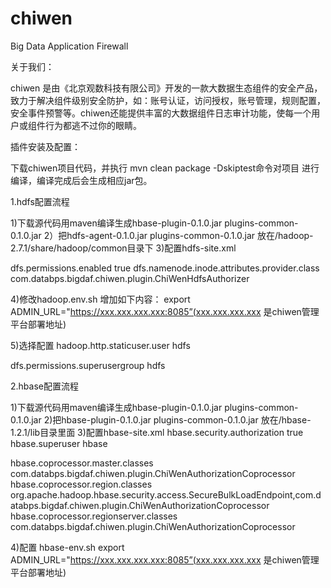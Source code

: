 # chiwen
Big Data Application Firewall

关于我们： 

chiwen 是由《北京观数科技有限公司》开发的一款大数据生态组件的安全产品，致力于解决组件级别安全防护，如：账号认证，访问授权，账号管理，规则配置，安全事件预警等。chiwen还能提供丰富的大数据组件日志审计功能，使每一个用户或组件行为都逃不过你的眼睛。


插件安装及配置：

下载chiwen项目代码，并执行 mvn clean package -Dskiptest命令对项目 进行编译，编译完成后会生成相应jar包。

1.hdfs配置流程

1)下载源代码用maven编译生成hbase-plugin-0.1.0.jar plugins-common-0.1.0.jar
2）把hdfs-agent-0.1.0.jar plugins-common-0.1.0.jar 放在/hadoop-2.7.1/share/hadoop/common目录下
3)配置hdfs-site.xml

<property>
<name>dfs.permissions.enabled</name>
<value>true</value>
</property>
<property>
   <name>dfs.namenode.inode.attributes.provider.class</name>
 <value>com.databps.bigdaf.chiwen.plugin.ChiWenHdfsAuthorizer</value>
</property>

4)修改hadoop.env.sh
增加如下内容：
export ADMIN_URL="https://xxx.xxx.xxx.xxx:8085”(xxx.xxx.xxx.xxx 是chiwen管理平台部署地址)

5)选择配置 
<property>
  <name>hadoop.http.staticuser.user</name>
  <value>hdfs</value>
</property>

<property>
 <name>dfs.permissions.superusergroup</name>
 <value>hdfs</value>
</property>

2.hbase配置流程

1)下载源代码用maven编译生成hbase-plugin-0.1.0.jar plugins-common-0.1.0.jar
2)把hbase-plugin-0.1.0.jar plugins-common-0.1.0.jar 放在/hbase-1.2.1/lib目录里面
3)配置hbase-site.xml
<property>
   <name>hbase.security.authorization</name>
  <value>true</value>
 </property>
<property>
   <name>hbase.superuser</name>
   <value>hbase</value>
  </property>

<property>
   <name>hbase.coprocessor.master.classes</name>
   <value>com.databps.bigdaf.chiwen.plugin.ChiWenAuthorizationCoprocessor</value>
  </property>

  <property>
  <name>hbase.coprocessor.region.classes</name>
   <value>org.apache.hadoop.hbase.security.access.SecureBulkLoadEndpoint,com.databps.bigdaf.chiwen.plugin.ChiWenAuthorizationCoprocessor</value>
  </property>

  <property>
   <name>hbase.coprocessor.regionserver.classes</name>
   <value>com.databps.bigdaf.chiwen.plugin.ChiWenAuthorizationCoprocessor</value>
  </property>


4)配置 hbase-env.sh
export ADMIN_URL="https://xxx.xxx.xxx.xxx:8085”(xxx.xxx.xxx.xxx 是chiwen管理平台部署地址)
